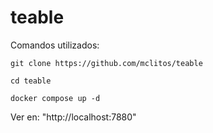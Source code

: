 # teable

Comandos utilizados:
``` 
git clone https://github.com/mclitos/teable
``` 
``` 
cd teable
``` 
```
docker compose up -d
```

Ver en: "http://localhost:7880"
